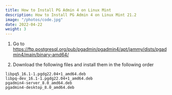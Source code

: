 ```yaml
---
title: How to Install PG Admin 4 on Linux Mint
description: How to Install PG Admin 4 on Linux Mint 21.2
image: "/photos/code.jpg"
date: 2022-04-22
weight: 3
---
```



1. Go to https://ftp.postgresql.org/pub/pgadmin/pgadmin4/apt/jammy/dists/pgadmin4/main/binary-amd64/

2. Download the following files and install them in the following order

```
libpq5_16.1-1.pgdg22.04+1_amd64.deb 
libpq-dev_16.1-1.pgdg22.04+1_amd64.deb 
pgadmin4-server_8.0_amd64.deb  
pgadmin4-desktop_8.0_amd64.deb  
```
